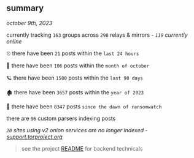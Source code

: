 
## summary
_october 9th, 2023_

currently tracking `163` groups across `298` relays & mirrors - _`119` currently online_

⏲ there have been `21` posts within the `last 24 hours`

🦈 there have been `106` posts within the `month of october`

🪐 there have been `1500` posts within the `last 90 days`

🏚 there have been `3657` posts within the `year of 2023`

🦕 there have been `8347` posts `since the dawn of ransomwatch`

there are `96` custom parsers indexing posts

_`20` sites using v2 onion services are no longer indexed - [support.torproject.org](https://support.torproject.org/onionservices/v2-deprecation/)_

> see the project [README](https://github.com/joshhighet/ransomwatch#ransomwatch--) for backend technicals
